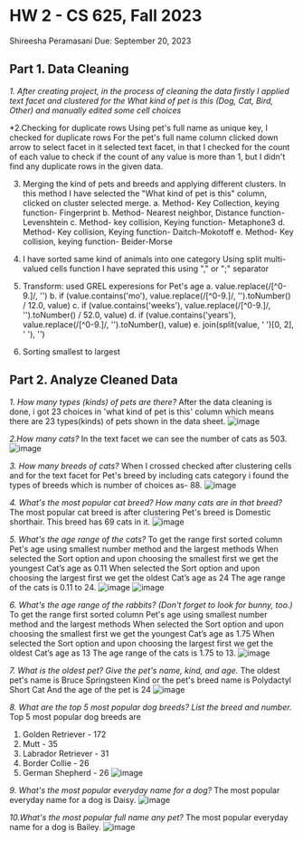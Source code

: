 
# HW 2 - CS 625, Fall 2023

Shireesha Peramasani
Due: September 20, 2023


## Part 1. Data Cleaning
*1. After creating project, in the process of cleaning the data firstly I applied text facet and clustered for the What kind of pet is this (Dog, Cat, Bird, Other) and manually edited some cell choices*

*2.Checking for duplicate rows
Using pet's full name as unique key, I checked for duplicate rows
For the pet's full name column clicked down arrow to select facet in it selected text facet, in that I checked for the count of each value to check if the count of any value is more than 1, but I didn't find any duplicate rows in the given data.

3. Merging the kind of pets and breeds and applying different clusters.
In this method I have selected the "What kind of pet is this" column, clicked on cluster selected merge.
a. Method- Key Collection,  keying function- Fingerprint
b. Method- Nearest neighbor, Distance  function- Levenshtein
c. Method- key collision, Keying function- Metaphone3
d. Method- Key collision, Keying function- Daitch-Mokotoff
e. Method- Key collision, keying function- Beider-Morse

   
4. I have sorted same kind of animals into one category
Using split multi-valued cells function I have seprated this using "," or ";" separator

5. Transform: used GREL experesions for Pet's age
   a. value.replace(/[^0-9.]/, '')
   b. if (value.contains('mo'), value.replace(/[^0-9.]/, '').toNumber() / 12.0, value)
   c. if (value.contains('weeks'), value.replace(/[^0-9.]/, '').toNumber() / 52.0, value)
   d. if (value.contains('years'), value.replace(/[^0-9.]/, '').toNumber(), value)
   e. join(split(value, ' ')[0, 2], ' '), '')

6.  Sorting smallest to largest
   


## Part 2. Analyze Cleaned Data
*1. How many types (kinds) of pets are there?*
After the data cleaning is done, i got 23 choices in 'what kind of pet is this' column which means there are 23 types(kinds) of pets shown in the data sheet.
![image](1.png)

*2.How many cats?*
In the text facet we can see the number of cats as 503.
![image](2.png)

*3. How many breeds of cats?*
When I crossed checked after clustering cells  and for the text facet for Pet's breed by including cats category i found the types of breeds which is number of choices as- 88.
![image](3.png)

*4. What's the most popular cat breed? How many cats are in that breed?*
The most popular cat breed is after clustering Pet's breed is Domestic shorthair. This breed has 69 cats in it.
![image](4.png)

*5. What's the age range of the cats?*
To get the range first sorted column Pet's age using smallest number method and the largest methods
When selected the Sort option and upon choosing the smallest first we get the youngest Cat’s age as 0.11 
When selected the Sort option and upon choosing the largest first we get the oldest  Cat’s age as 24
The age range of the cats is 0.11 to 24.
![image](5.1.png)
![image](5.2.png)

*6. What's the age range of the rabbits? (Don't forget to look for bunny, too.)*
To get the range first sorted column Pet's age using smallest number method and the largest methods
When selected the Sort option and upon choosing the smallest first we get the youngest Cat’s age as 1.75
When selected the Sort option and upon choosing the largest first we get the oldest  Cat’s age as 13
The age range of the cats is  1.75 to 13.
![image](6.png)

*7. What is the oldest pet? Give the pet's name, kind, and age.*
The oldest pet's name is  Bruce Springsteen 
Kind or the pet's breed name is Polydactyl Short Cat
And the age of the pet is 24
![image](7.png)

*8. What are the top 5 most popular dog breeds? List the breed and number.*
Top 5 most popular dog breeds are
1. Golden Retriever - 172
2. Mutt - 35
3. Labrador Retriever - 31
4. Border Collie - 26
5. German Shepherd - 26
![image](8.png)
   
*9. What's the most popular everyday name for a dog?*
The most popular everyday name for a dog is Daisy.
![image](9.png)

*10.What's the most popular full name any pet?*
The most popular everyday name for a dog is Bailey.
![image](10.png)


